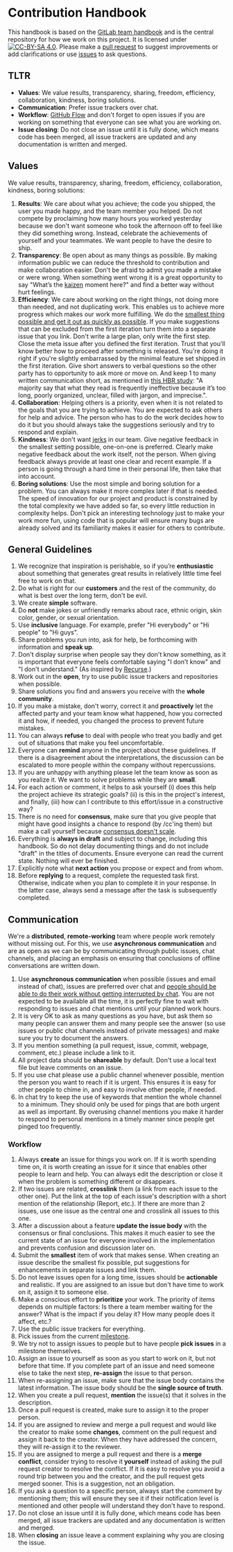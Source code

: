 # Contribution Handbook
This handbook is based on the [GitLab team handbook](https://about.gitlab.com/handbook/) and is the central repository for how we work on this project. It is licensed under [![CC-BY-SA 4.0](https://mirrors.creativecommons.org/presskit/buttons/80x15/svg/by-sa.svg)](https://creativecommons.org/licenses/by-sa/4.0/). Please make a [pull request](https://github.com/mikevo/uno-heterogeneous-knowledge/pulls) to suggest improvements or add clarifications or use [issues](https://github.com/mikevo/uno-heterogeneous-knowledge/issues) to ask questions.

## TLTR
* **Values**: We value results, transparency, sharing, freedom, efficiency,
collaboration, kindness, boring solutions.
* **Communication**: Prefer issue trackers over chat.
* **Workflow**: [GitHub Flow](https://guides.github.com/introduction/flow/) and don't forget to open issues if you are working on something that everyone can see what you are working on.
* **Issue closing**: Do not close an issue until it is fully done, which means code has been merged, all issue trackers are updated and any documentation is written and merged.



## Values
We value results, transparency, sharing, freedom, efficiency,
collaboration, kindness, boring solutions:

1. **Results**: We care about what you achieve; the code you shipped, the user you made happy, and the team member you helped.
Do not compete by proclaiming how many hours you worked yesterday because we don't want someone who took the afternoon off to feel like they did something wrong.
Instead, celebrate the achievements of yourself and your teammates. We want people to have the desire to ship.
1. **Transparency**: Be open about as many things as possible. By making information public we can reduce the threshold to contribution and make collaboration easier.
Don't be afraid to admit you made a mistake or were wrong.
When something went wrong it is a great opportunity to say "What’s the [kaizen](https://en.wikipedia.org/wiki/Kaizen) moment here?" and find a better way without hurt feelings.
1. **Efficiency**: We care about working on the right things, not doing more than needed, and not duplicating work.
This enables us to achieve more progress which makes our work more fulfilling.
We do the [smallest thing possible and get it out as quickly as possible](https://about.gitlab.com/2017/01/04/behind-the-scenes-how-we-built-review-apps/).
If you make suggestions that can be excluded from the first iteration turn them into a separate issue that you link.
Don't write a large plan, only write the first step.
Close the meta issue after you defined the first iteration.
Trust that you'll know better how to proceed after something is released.
You're doing it right if you're slightly embarrassed by the minimal feature set shipped in the first iteration.
Give short answers to verbal questions so the other party has to opportunity to ask more or move on.
And keep 1 to many written communication short, as mentioned in [this HBR study](https://hbr.org/2016/09/bad-writing-is-destroying-your-companys-productivity): "A majority say that what they read is frequently ineffective because it’s too long, poorly organized, unclear, filled with jargon, and imprecise.".
1. **Collaboration**: Helping others is a priority, even when it is not related to the goals that you are trying to achieve.
You are expected to ask others for help and advice.
The person who has to do the work decides how to do it but you should always take the suggestions seriously and try to respond and explain.
1. **Kindness**: We don't want [jerks](http://bobsutton.typepad.com/my_weblog/2006/10/the_no_asshole_.html) in our team.
Give negative feedback in the smallest setting possible, one-on-one is preferred.
Clearly make negative feedback about the work itself, not the person.
When giving feedback always provide at least one clear and recent example.
If a person is going through a hard time in their personal life, then take that into account.
1. **Boring solutions**: Use the most simple and boring solution for a problem.
You can always make it more complex later if that is needed.
The speed of innovation for our project and product is constrained by the total complexity we have added so far, so every little reduction in complexity helps.
Don't pick an interesting technology just to make your work more fun, using code that is popular will ensure many bugs are already solved and its familiarity makes it easier for others to contribute.


## General Guidelines
1. We recognize that inspiration is perishable, so if you’re **enthusiastic** about something that generates great results in relatively little time feel free to work on that.
1. Do what is right for our **customers** and the rest of the community, do what is best over the long term, don't be evil.
1. We create **simple** software.
1. Do **not** make jokes or unfriendly remarks about race, ethnic origin, skin color, gender, or sexual orientation.
1. Use **inclusive** language. For example, prefer "Hi everybody" or "Hi people" to "Hi guys".
1. Share problems you run into, ask for help, be forthcoming with information and **speak up**.
1. Don't display surprise when people say they don't know something, as it is important that everyone feels comfortable saying "I don't know" and "I don't understand." (As inspired by [Recurse](https://www.recurse.com/manual#sub-sec-social-rules).)
1. Work out in the **open**, try to use public issue trackers and repositories when possible.
1. Share solutions you find and answers you receive with the **whole community**.
1. If you make a mistake, don't worry, correct it and **proactively** let the affected party and your team know what happened, how you corrected it and how, if needed, you changed the process to prevent future mistakes.
1. You can always **refuse** to deal with people who treat you badly and get out of situations that make you feel uncomfortable.
1. Everyone can **remind** anyone in the project about these guidelines. If there is a disagreement about the interpretations, the discussion can be escalated to more people within the company without repercussions.
1. If you are unhappy with anything please let the team know as soon as you realize it. We want to solve problems while they are **small**.
1. For each action or comment, it helps to ask yourself (i) does this help the project achieve its strategic goals? (ii) is this in the project's interest, and finally, (iii) how can I contribute to this effort/issue in a constructive way?
1. There is no need for **consensus**, make sure that you give people that might have good insights a chance to respond (by /cc'ing them) but make a call yourself because [consensus doesn't scale](https://twitter.com/sama/status/585950222703992833).
1. Everything is **always in draft** and subject to change, including this handbook. So do not delay documenting things and do not include "draft" in the titles of documents. Ensure everyone can read the current state. Nothing will ever be finished.
1. Explicitly note what **next action** you propose or expect and from whom.
1. Before **replying** to a request, complete the requested task first. Otherwise, indicate when you plan to complete it in your response. In the latter case, always send a message after the task is subsequently completed.

## Communication
We're a **distributed**, **remote-working** team where people work remotely without missing out.
For this, we use **asynchronous communication** and are as open as we can be by communicating through public issues, chat channels,
and placing an emphasis on ensuring that conclusions of offline conversations are written down.

1. Use **asynchronous communication** when possible (issues and email instead of chat), issues are preferred over chat and [people should be able to do their work without getting interrupted by chat](https://m.signalvnoise.com/is-group-chat-making-you-sweat-744659addf7d#.21t7089jk). You are not expected to be available all the time, it is perfectly fine to wait with responding to issues and chat mentions until your planned work hours.
1. It is very OK to ask as many questions as you have, but ask them so many
people can answer them and many people see the answer (so use issues or public
chat channels instead of private messages) and make sure
you try to document the answers.
1. If you mention something (a pull request, issue, commit, webpage, comment,
etc.) please include a link to it.
1. All project data should be **shareable** by default. Don't use a local text
file but leave comments on an issue.
1. If you use chat please use a public channel whenever possible, mention the
person you want to reach if it is urgent. This ensures it is easy for other people
to chime in, and easy to involve other people, if needed.
1. In chat try to keep the use of keywords that mention the whole channel to a minimum. They should only be used for pings that are both urgent as well as important. By overusing channel mentions you make it harder to respond to personal mentions in a timely manner since people get pinged too frequently.

### Workflow
1. Always **create** an issue for things you work on. If it is worth spending time on, it is worth creating an issue for it since that enables other people to learn and help. You can always edit the description or close it when the problem is something different or disappears.
1. If two issues are related, **crosslink** them (a link from each issue to the other one). Put the link at the top of each issue's description with a short mention of the relationship (Report, etc.). If there are more than 2 issues, use one issue as the central one and crosslink all issues to this one.
1. After a discussion about a feature **update the issue body** with the consensus or final conclusions. This makes it much easier to see the current state of an issue for everyone involved in the implementation and prevents confusion and discussion later on.
1. Submit the **smallest** item of work that makes sense. When creating an issue describe the smallest fix possible, put suggestions for enhancements in separate issues and link them.
1. Do not leave issues open for a long time, issues should be **actionable** and realistic. If you are assigned to an issue but don't have time to work on it, assign it to someone else.
1. Make a conscious effort to **prioritize** your work. The priority of items depends on multiple factors: Is there a team member waiting for the answer? What is the impact if you delay it? How many people does it affect, etc.?
1. Use the public issue trackers for everything.
1. Pick issues from the current [milestone](https://github.com/mikevo/uno-heterogeneous-knowledge/milestones).
1. We try not to assign issues to people but to have people **pick issues** in a milestone themselves.
1. Assign an issue to yourself as soon as you start to work on it, but not before
that time. If you complete part of an issue and need someone else to take the next
step, **re-assign** the issue to that person.
1. When re-assigning an issue, make sure that the issue body contains the latest information. The issue body should be the **single source of truth**.
1. When you create a pull request, **mention** the issue(s) that it solves in the description.
1. Once a pull request is created, make sure to assign it to the proper person.
1. If you are assigned to review and merge a pull request and would like the creator to make some **changes**, comment on the pull request and assign it back to the creator. When they have addressed the concern, they will re-assign it to the reviewer.
1. If you are assigned to merge a pull request and there is a **merge conflict**, consider trying to resolve it **yourself** instead of asking the pull request creator to resolve the conflict. If it is easy to resolve you avoid a round trip between you and the creator, and the pull request gets merged sooner. This is a suggestion, not an obligation.
1. If you ask a question to a specific person, always start the comment by mentioning them; this will ensure they see it if their notification level is mentioned and other people will understand they don't have to respond.
1. Do not close an issue until it is fully done, which means code has been merged, all issue trackers are updated and any documentation is written and merged.
1. When **closing** an issue leave a comment explaining why you are closing the issue.
